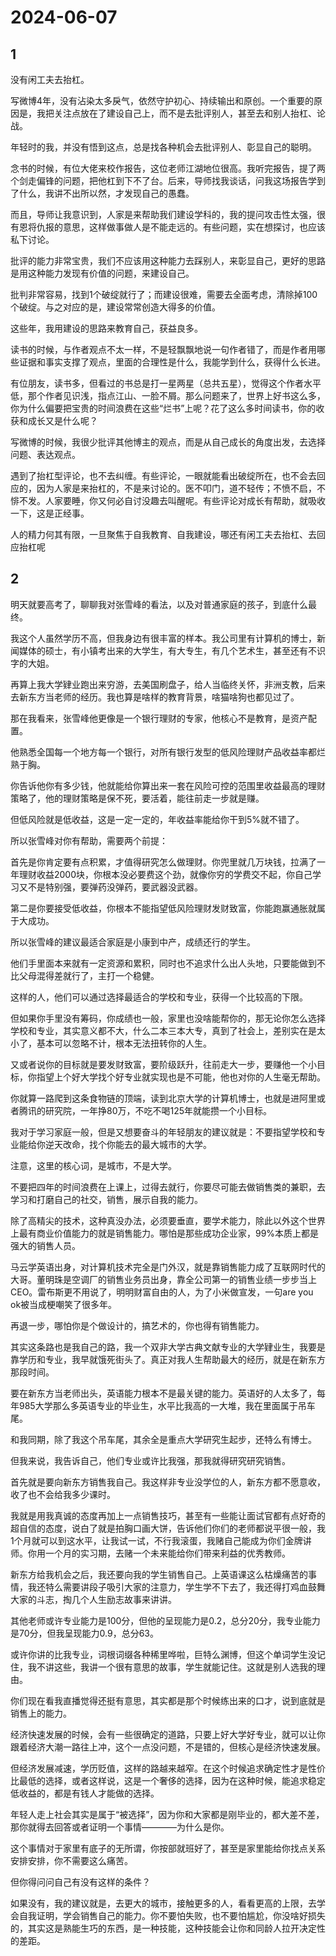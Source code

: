 # 2024-06-07

## 1

没有闲工夫去抬杠。

写微博4年，没有沾染太多戾气，依然守护初心、持续输出和原创。一个重要的原因是，我把关注点放在了建设自己上，而不是去批评别人，甚至去和别人抬杠、论战。

年轻时的我，并没有悟到这点，总是找各种机会去批评别人、彰显自己的聪明。

念书的时候，有位大佬来校作报告，这位老师江湖地位很高。我听完报告，提了两个剑走偏锋的问题，把他杠到下不了台。后来，导师找我谈话，问我这场报告学到了什么，我讲不出所以然，才发现自己的愚蠢。

而且，导师让我意识到，人家是来帮助我们建设学科的，我的提问攻击性太强，很有恩将仇报的意思，这样做事做人是不能走远的。有些问题，实在想探讨，也应该私下讨论。

批评的能力非常宝贵，我们不应该用这种能力去踩别人，来彰显自己，更好的思路是用这种能力发现有价值的问题，来建设自己。

批判非常容易，找到1个破绽就行了；而建设很难，需要去全面考虑，清除掉100个破绽。与之对应的是，建设常常创造大得多的价值。

这些年，我用建设的思路来教育自己，获益良多。

读书的时候，与作者观点不太一样，不是轻飘飘地说一句作者错了，而是作者用哪些证据和事实支撑了观点，里面的合理性是什么，我能学到什么，获得什么长进。

有位朋友，读书多，但看过的书总是打一星两星（总共五星），觉得这个作者水平低，那个作者见识浅，指点江山、一脸不屑。那么问题来了，世界上好书这么多，你为什么偏要把宝贵的时间浪费在这些“烂书”上呢？花了这么多时间读书，你的收获和成长又是什么呢？

写微博的时候，我很少批评其他博主的观点，而是从自己成长的角度出发，去选择问题、表达观点。

遇到了抬杠型评论，也不去纠缠。有些评论，一眼就能看出破绽所在，也不会去回应的，因为人家是来抬杠的，不是来讨论的。医不叩门，道不轻传；不愤不启，不悱不发。人家要睡，你又何必自讨没趣去叫醒呢。有些评论对成长有帮助，就吸收一下，这是正经事。

人的精力何其有限，一旦聚焦于自我教育、自我建设，哪还有闲工夫去抬杠、去回应抬杠呢

## 2

明天就要高考了，聊聊我对张雪峰的看法，以及对普通家庭的孩子，到底什么最终。

我这个人虽然学历不高，但我身边有很丰富的样本。我公司里有计算机的博士，新闻媒体的硕士，有小镇考出来的大学生，有大专生，有几个艺术生，甚至还有不识字的大姐。

再算上我大学肄业跑出来穷游，去美国刷盘子，给人当临终关怀，非洲支教，后来去新东方当老师的经历。我也算是啥样的教育背景，啥猫啥狗也都见过了。

那在我看来，张雪峰他更像是一个银行理财的专家，他核心不是教育，是资产配置。

他熟悉全国每一个地方每一个银行，对所有银行发型的低风险理财产品收益率都烂熟于胸。

你告诉他你有多少钱，他就能给你算出来一套在风险可控的范围里收益最高的理财策略了，他的理财策略是保不死，要活着，能往前走一步就是赚。

但低风险就是低收益，这是一定一定的，年收益率能给你干到5%就不错了。

所以张雪峰对你有帮助，需要两个前提：

首先是你肯定要有点积累，才值得研究怎么做理财。你兜里就几万块钱，拉满了一年理财收益2000块，你根本没必要费这个劲，就像你穷的学费交不起，你自己学习又不是特别强，要弹药没弹药，要武器没武器。

第二是你要接受低收益，你根本不能指望低风险理财发财致富，你能跑赢通胀就属于大成功。

所以张雪峰的建议最适合家庭是小康到中产，成绩还行的学生。

他们手里面本来就有一定资源和累积，同时也不追求什么出人头地，只要能做到不比父母混得差就行了，主打一个稳健。

这样的人，他们可以通过选择最适合的学校和专业，获得一个比较高的下限。

但如果你手里没有筹码，你成绩也一般，家里也没啥能帮你的，那无论你怎么选择学校和专业，其实意义都不大，什么二本三本大专，真到了社会上，差别实在是太小了，基本可以忽略不计，根本无法扭转你的人生。

又或者说你的目标就是要发财致富，要阶级跃升，往前走大一步，要赚他一个小目标，你指望上个好大学找个好专业就实现也是不可能，他也对你的人生毫无帮助。

你就算一路爬到这条食物链的顶端，读到北京大学的计算机博士，也就是进阿里或者腾讯的研究院，一年挣80万，不吃不喝125年就能攒一个小目标。

我对于学习家庭一般，但是又想要奋斗的年轻朋友的建议就是：不要指望学校和专业能给你逆天改命，找个你能去的最大城市的大学。

注意，这里的核心词，是城市，不是大学。

不要把四年的时间浪费在上课上，过得去就行，你要尽可能去做销售类的兼职，去学习和打磨自己的社交，销售，展示自我的能力。

除了高精尖的技术，这种真没办法，必须要垂直，要学术能力，除此以外这个世界上最有商业价值能力的就是销售能力。哪怕是那些成功企业家，99%本质上都是强大的销售人员。

马云学英语出身，对计算机技术完全是门外汉，就是靠销售能力成了互联网时代的大哥。董明珠是空调厂的销售业务员出身，靠全公司第一的销售业绩一步步当上CEO。雷布斯更不用说了，明明财富自由的人，为了小米做宣发，一句are you ok被当成梗嘲笑了很多年。

再退一步，哪怕你是个做设计的，搞艺术的，你也得有销售能力。

其实这条路也是我自己的路，我一个双非大学古典文献专业的大学肄业生，我要是靠学历和专业，我早就饿死街头了。真正对我人生帮助最大的经历，就是在新东方那段时间。

要在新东方当老师出头，英语能力根本不是最关键的能力。英语好的人太多了，每年985大学那么多英语专业的毕业生，水平比我高的一大堆，我在里面属于吊车尾。

和我同期，除了我这个吊车尾，其余全是重点大学研究生起步，还特么有博士。

但我来说，我告诉自己，他们专业或许比我强，那我就得研究研究销售。

首先就是要向新东方销售我自己。我这样非专业没学位的人，新东方都不愿意收，收了也不会给我多少课时。

我就是用我真诚的态度再加上一点销售技巧，甚至有一些能让面试官都有点好奇的超自信的态度，说白了就是拍胸口画大饼，告诉他们你们的老师都说平很一般，我1个月就可以到这水平，让我试一试，不行我滚蛋，我赌自己能成为你们金牌讲师。你用一个月的实习期，去赌一个未来能给你们带来利益的优秀教师。

新东方给我机会之后，我还要向我的学生销售自己。上英语课这么枯燥痛苦的事情，我还特么需要讲段子吸引大家的注意力，学生学不下去了，我还得打鸡血鼓舞大家的斗志，掏几个人生励志故事来讲讲。

其他老师或许专业能力是100分，但他的呈现能力是0.2，总分20分，我专业能力是70分，但我呈现能力0.9，总分63。

或许你讲的比我专业，词根词缀各种稀里哗啦，巨特么渊博，但这个单词学生没记住，我不讲这些，我讲一个很有意思的故事，学生就能记住。这就是别人选我的理由。

你们现在看我直播觉得还挺有意思，其实都是那个时候练出来的口才，说到底就是销售上的能力。

经济快速发展的时候，会有一些很确定的道路，只要上好大学好专业，就可以让你跟着经济大潮一路往上冲，这个一点没问题，不是错的，但核心是经济快速发展。

但经济发展减速，学历贬值，这样的路越来越窄。在这个时候追求确定性才是性价比最低的选择，或者这样说，这是一个奢侈的选择，因为在这种时候，能追求稳定低收益的，都是有钱人才能做的选择。

年轻人走上社会其实是属于“被选择”，因为你和大家都是刚毕业的，都大差不差，那你就得去回答或者证明一个事情————为什么是你。

这个事情对于家里有底子的无所谓，你按部就班好了，甚至是家里能给你找点关系安排安排，你不需要这么痛苦。

但你得问问自己有没有这样的条件？

如果没有，我的建议就是，去更大的城市，接触更多的人，看看更高的上限，去学会自我证明，学会销售自己的能力。你不要怕失败，也不要怕尴尬，你没啥好损失的，其实这是熟能生巧的东西，是一种技能，这种技能会让你和同龄人拉开决定性的差距。

